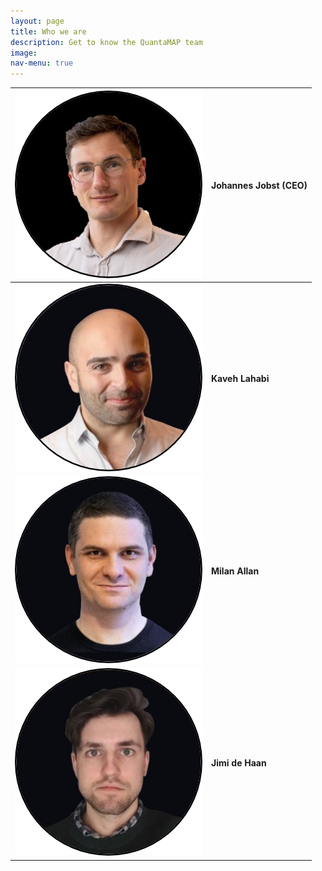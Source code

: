 ```yaml
---
layout: page
title: Who we are
description: Get to know the QuantaMAP team
image: 
nav-menu: true
---
```


|![Johannes Jobst (CEO)](/assets/images/Johannes-Jobst.png) | **Johannes Jobst (CEO)**|
|---|---|
|![Johannes Jobst (CEO)](/assets/images/Kaveh-Lahabi.png) | **Kaveh Lahabi**|
|![Johannes Jobst (CEO)](/assets/images/Milan-Allan.png) | **Milan Allan**|
|![Johannes Jobst (CEO)](/assets/images/Jimi-de-Haan.png) | **Jimi de Haan**|



